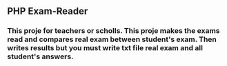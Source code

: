 ## PHP Exam-Reader
### This proje for teachers or scholls. This proje makes the exams read and compares real exam between student's exam. Then writes results but you must write txt file real exam and all student's  answers.
